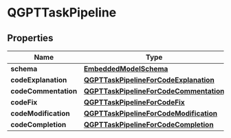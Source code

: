 
# QGPTTaskPipeline

## Properties
Name | Type | Description | Notes
------------ | ------------- | ------------- | -------------
**schema** | [**EmbeddedModelSchema**](EmbeddedModelSchema.md) |  |  [optional]
**codeExplanation** | [**QGPTTaskPipelineForCodeExplanation**](QGPTTaskPipelineForCodeExplanation.md) |  |  [optional]
**codeCommentation** | [**QGPTTaskPipelineForCodeCommentation**](QGPTTaskPipelineForCodeCommentation.md) |  |  [optional]
**codeFix** | [**QGPTTaskPipelineForCodeFix**](QGPTTaskPipelineForCodeFix.md) |  |  [optional]
**codeModification** | [**QGPTTaskPipelineForCodeModification**](QGPTTaskPipelineForCodeModification.md) |  |  [optional]
**codeCompletion** | [**QGPTTaskPipelineForCodeCompletion**](QGPTTaskPipelineForCodeCompletion.md) |  |  [optional]



